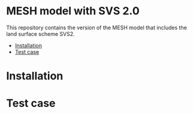 # MESH model with SVS 2.0 

This repository contains the version of the MESH model that includes the land surface scheme SVS2. 

<!-- MarkdownTOC autolink="true" -->

- [Installation](#installation)
- [Test case](#testcase)

<!-- /MarkdownTOC -->

# Installation

# Test case 

